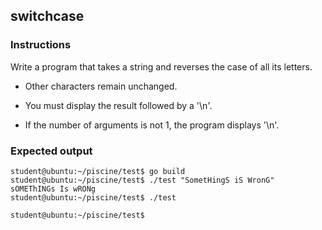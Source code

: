 ## switchcase

### Instructions

Write a program that takes a string and reverses the case of all its letters.

- Other characters remain unchanged.

- You must display the result followed by a '\n'.

- If the number of arguments is not 1, the program displays '\n'.

### Expected output

```console
student@ubuntu:~/piscine/test$ go build
student@ubuntu:~/piscine/test$ ./test "SometHingS iS WronG"
sOMEThINGs Is wRONg
student@ubuntu:~/piscine/test$ ./test

student@ubuntu:~/piscine/test$
```
